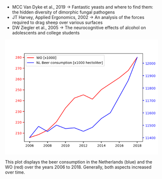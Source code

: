 * MCC Van Dyke et al., 2019 -> Fantastic yeasts and where to find them: the hidden diversity of dimorphic fungal pathogens
* JT Harvey, Applied Ergonomics, 2002 -> An analysis of the forces required to drag sheep over various surfaces
* DW Ziegler et al., 2005 -> The neurocognitive effects of alcohol on adolescents and college students

![Plot](/plot.png)

This plot displays the beer consumption in the Netherlands (blue) and the WO (red) over the years 2006 to 2018. Generally, both aspects increased over time.